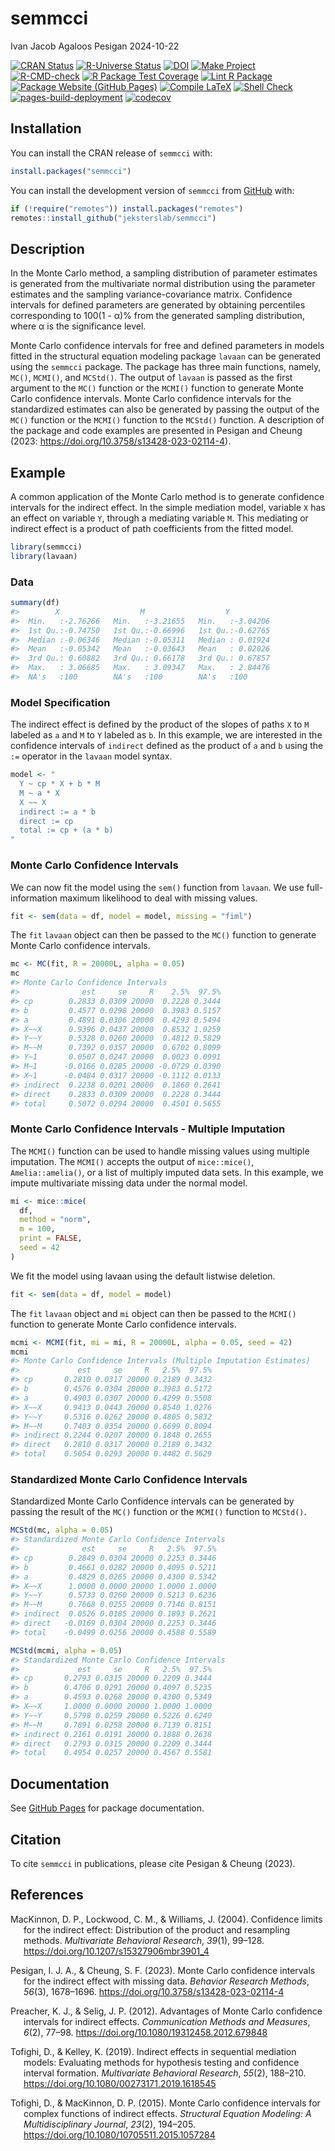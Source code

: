 semmcci
================
Ivan Jacob Agaloos Pesigan
2024-10-22

<!-- README.md is generated from .setup/readme/README.Rmd. Please edit that file -->

<!-- badges: start -->

[![CRAN
Status](https://www.r-pkg.org/badges/version/semmcci)](https://cran.r-project.org/package=semmcci)
[![R-Universe
Status](https://jeksterslab.r-universe.dev/badges/semmcci)](https://jeksterslab.r-universe.dev/semmcci)
[![DOI](https://zenodo.org/badge/DOI/10.3758/s13428-023-02114-4.svg)](https://doi.org/10.3758/s13428-023-02114-4)
[![Make
Project](https://github.com/jeksterslab/semmcci/actions/workflows/make.yml/badge.svg)](https://github.com/jeksterslab/semmcci/actions/workflows/make.yml)
[![R-CMD-check](https://github.com/jeksterslab/semmcci/actions/workflows/check-full.yml/badge.svg)](https://github.com/jeksterslab/semmcci/actions/workflows/check-full.yml)
[![R Package Test
Coverage](https://github.com/jeksterslab/semmcci/actions/workflows/test-coverage.yml/badge.svg)](https://github.com/jeksterslab/semmcci/actions/workflows/test-coverage.yml)
[![Lint R
Package](https://github.com/jeksterslab/semmcci/actions/workflows/lint.yml/badge.svg)](https://github.com/jeksterslab/semmcci/actions/workflows/lint.yml)
[![Package Website (GitHub
Pages)](https://github.com/jeksterslab/semmcci/actions/workflows/pkgdown-gh-pages.yml/badge.svg)](https://github.com/jeksterslab/semmcci/actions/workflows/pkgdown-gh-pages.yml)
[![Compile
LaTeX](https://github.com/jeksterslab/semmcci/actions/workflows/latex.yml/badge.svg)](https://github.com/jeksterslab/semmcci/actions/workflows/latex.yml)
[![Shell
Check](https://github.com/jeksterslab/semmcci/actions/workflows/shellcheck.yml/badge.svg)](https://github.com/jeksterslab/semmcci/actions/workflows/shellcheck.yml)
[![pages-build-deployment](https://github.com/jeksterslab/semmcci/actions/workflows/pages/pages-build-deployment/badge.svg)](https://github.com/jeksterslab/semmcci/actions/workflows/pages/pages-build-deployment)
[![codecov](https://codecov.io/gh/jeksterslab/semmcci/branch/main/graph/badge.svg?token=KVLUET3DJ6)](https://codecov.io/gh/jeksterslab/semmcci)
<!-- badges: end -->

## Installation

You can install the CRAN release of `semmcci` with:

``` r
install.packages("semmcci")
```

You can install the development version of `semmcci` from
[GitHub](https://github.com/jeksterslab/semmcci) with:

``` r
if (!require("remotes")) install.packages("remotes")
remotes::install_github("jeksterslab/semmcci")
```

## Description

In the Monte Carlo method, a sampling distribution of parameter
estimates is generated from the multivariate normal distribution using
the parameter estimates and the sampling variance-covariance matrix.
Confidence intervals for defined parameters are generated by obtaining
percentiles corresponding to 100(1 - α)% from the generated sampling
distribution, where α is the significance level.

Monte Carlo confidence intervals for free and defined parameters in
models fitted in the structural equation modeling package `lavaan` can
be generated using the `semmcci` package. The package has three main
functions, namely, `MC()`, `MCMI()`, and `MCStd()`. The output of
`lavaan` is passed as the first argument to the `MC()` function or the
`MCMI()` function to generate Monte Carlo confidence intervals. Monte
Carlo confidence intervals for the standardized estimates can also be
generated by passing the output of the `MC()` function or the `MCMI()`
function to the `MCStd()` function. A description of the package and
code examples are presented in Pesigan and Cheung (2023:
<https://doi.org/10.3758/s13428-023-02114-4>).

## Example

A common application of the Monte Carlo method is to generate confidence
intervals for the indirect effect. In the simple mediation model,
variable `X` has an effect on variable `Y`, through a mediating variable
`M`. This mediating or indirect effect is a product of path coefficients
from the fitted model.

``` r
library(semmcci)
library(lavaan)
```

### Data

``` r
summary(df)
#>        X                  M                  Y           
#>  Min.   :-2.76266   Min.   :-3.21655   Min.   :-3.04206  
#>  1st Qu.:-0.74750   1st Qu.:-0.66996   1st Qu.:-0.62765  
#>  Median :-0.06346   Median :-0.05311   Median : 0.01924  
#>  Mean   :-0.05342   Mean   :-0.03643   Mean   : 0.02026  
#>  3rd Qu.: 0.60882   3rd Qu.: 0.66178   3rd Qu.: 0.67857  
#>  Max.   : 3.06685   Max.   : 3.09347   Max.   : 2.84476  
#>  NA's   :100        NA's   :100        NA's   :100
```

### Model Specification

The indirect effect is defined by the product of the slopes of paths `X`
to `M` labeled as `a` and `M` to `Y` labeled as `b`. In this example, we
are interested in the confidence intervals of `indirect` defined as the
product of `a` and `b` using the `:=` operator in the `lavaan` model
syntax.

``` r
model <- "
  Y ~ cp * X + b * M
  M ~ a * X
  X ~~ X
  indirect := a * b
  direct := cp
  total := cp + (a * b)
"
```

### Monte Carlo Confidence Intervals

We can now fit the model using the `sem()` function from `lavaan`. We
use full-information maximum likelihood to deal with missing values.

``` r
fit <- sem(data = df, model = model, missing = "fiml")
```

The `fit` `lavaan` object can then be passed to the `MC()` function to
generate Monte Carlo confidence intervals.

``` r
mc <- MC(fit, R = 20000L, alpha = 0.05)
mc
#> Monte Carlo Confidence Intervals
#>              est     se     R    2.5%  97.5%
#> cp        0.2833 0.0309 20000  0.2228 0.3444
#> b         0.4577 0.0298 20000  0.3983 0.5157
#> a         0.4891 0.0306 20000  0.4293 0.5494
#> X~~X      0.9396 0.0437 20000  0.8532 1.0259
#> Y~~Y      0.5328 0.0260 20000  0.4812 0.5829
#> M~~M      0.7392 0.0357 20000  0.6702 0.8099
#> Y~1       0.0507 0.0247 20000  0.0023 0.0991
#> M~1      -0.0166 0.0285 20000 -0.0729 0.0390
#> X~1      -0.0484 0.0317 20000 -0.1112 0.0133
#> indirect  0.2238 0.0201 20000  0.1860 0.2641
#> direct    0.2833 0.0309 20000  0.2228 0.3444
#> total     0.5072 0.0294 20000  0.4501 0.5655
```

### Monte Carlo Confidence Intervals - Multiple Imputation

The `MCMI()` function can be used to handle missing values using
multiple imputation. The `MCMI()` accepts the output of `mice::mice()`,
`Amelia::amelia()`, or a list of multiply imputed data sets. In this
example, we impute multivariate missing data under the normal model.

``` r
mi <- mice::mice(
  df,
  method = "norm",
  m = 100,
  print = FALSE,
  seed = 42
)
```

We fit the model using lavaan using the default listwise deletion.

``` r
fit <- sem(data = df, model = model)
```

The `fit` `lavaan` object and `mi` object can then be passed to the
`MCMI()` function to generate Monte Carlo confidence intervals.

``` r
mcmi <- MCMI(fit, mi = mi, R = 20000L, alpha = 0.05, seed = 42)
mcmi
#> Monte Carlo Confidence Intervals (Multiple Imputation Estimates)
#>             est     se     R   2.5%  97.5%
#> cp       0.2810 0.0317 20000 0.2189 0.3432
#> b        0.4576 0.0304 20000 0.3983 0.5172
#> a        0.4903 0.0307 20000 0.4299 0.5508
#> X~~X     0.9413 0.0443 20000 0.8540 1.0276
#> Y~~Y     0.5316 0.0262 20000 0.4805 0.5832
#> M~~M     0.7403 0.0354 20000 0.6699 0.8094
#> indirect 0.2244 0.0207 20000 0.1848 0.2655
#> direct   0.2810 0.0317 20000 0.2189 0.3432
#> total    0.5054 0.0293 20000 0.4482 0.5629
```

### Standardized Monte Carlo Confidence Intervals

Standardized Monte Carlo Confidence intervals can be generated by
passing the result of the `MC()` function or the `MCMI()` function to
`MCStd()`.

``` r
MCStd(mc, alpha = 0.05)
#> Standardized Monte Carlo Confidence Intervals
#>              est     se     R   2.5%  97.5%
#> cp        0.2849 0.0304 20000 0.2253 0.3446
#> b         0.4661 0.0282 20000 0.4095 0.5211
#> a         0.4829 0.0265 20000 0.4300 0.5342
#> X~~X      1.0000 0.0000 20000 1.0000 1.0000
#> Y~~Y      0.5733 0.0260 20000 0.5213 0.6236
#> M~~M      0.7668 0.0255 20000 0.7146 0.8151
#> indirect  0.0526 0.0185 20000 0.1893 0.2621
#> direct   -0.0169 0.0304 20000 0.2253 0.3446
#> total    -0.0499 0.0256 20000 0.4588 0.5589
```

``` r
MCStd(mcmi, alpha = 0.05)
#> Standardized Monte Carlo Confidence Intervals
#>             est     se     R   2.5%  97.5%
#> cp       0.2793 0.0315 20000 0.2209 0.3444
#> b        0.4706 0.0291 20000 0.4097 0.5235
#> a        0.4593 0.0268 20000 0.4300 0.5349
#> X~~X     1.0000 0.0000 20000 1.0000 1.0000
#> Y~~Y     0.5798 0.0259 20000 0.5226 0.6240
#> M~~M     0.7891 0.0258 20000 0.7139 0.8151
#> indirect 0.2161 0.0191 20000 0.1888 0.2638
#> direct   0.2793 0.0315 20000 0.2209 0.3444
#> total    0.4954 0.0257 20000 0.4567 0.5581
```

## Documentation

See [GitHub Pages](https://jeksterslab.github.io/semmcci/index.html) for
package documentation.

## Citation

To cite `semmcci` in publications, please cite Pesigan & Cheung (2023).

## References

<div id="refs" class="references csl-bib-body hanging-indent"
entry-spacing="0" line-spacing="2">

<div id="ref-MacKinnon-Lockwood-Williams-2004" class="csl-entry">

MacKinnon, D. P., Lockwood, C. M., & Williams, J. (2004). Confidence
limits for the indirect effect: Distribution of the product and
resampling methods. *Multivariate Behavioral Research*, *39*(1), 99–128.
<https://doi.org/10.1207/s15327906mbr3901_4>

</div>

<div id="ref-Pesigan-Cheung-2023" class="csl-entry">

Pesigan, I. J. A., & Cheung, S. F. (2023). Monte Carlo confidence
intervals for the indirect effect with missing data. *Behavior Research
Methods*, *56*(3), 1678–1696.
<https://doi.org/10.3758/s13428-023-02114-4>

</div>

<div id="ref-Preacher-Selig-2012" class="csl-entry">

Preacher, K. J., & Selig, J. P. (2012). Advantages of Monte Carlo
confidence intervals for indirect effects. *Communication Methods and
Measures*, *6*(2), 77–98. <https://doi.org/10.1080/19312458.2012.679848>

</div>

<div id="ref-Tofighi-Kelley-2019" class="csl-entry">

Tofighi, D., & Kelley, K. (2019). Indirect effects in sequential
mediation models: Evaluating methods for hypothesis testing and
confidence interval formation. *Multivariate Behavioral Research*,
*55*(2), 188–210. <https://doi.org/10.1080/00273171.2019.1618545>

</div>

<div id="ref-Tofighi-MacKinnon-2015" class="csl-entry">

Tofighi, D., & MacKinnon, D. P. (2015). Monte Carlo confidence intervals
for complex functions of indirect effects. *Structural Equation
Modeling: A Multidisciplinary Journal*, *23*(2), 194–205.
<https://doi.org/10.1080/10705511.2015.1057284>

</div>

</div>
